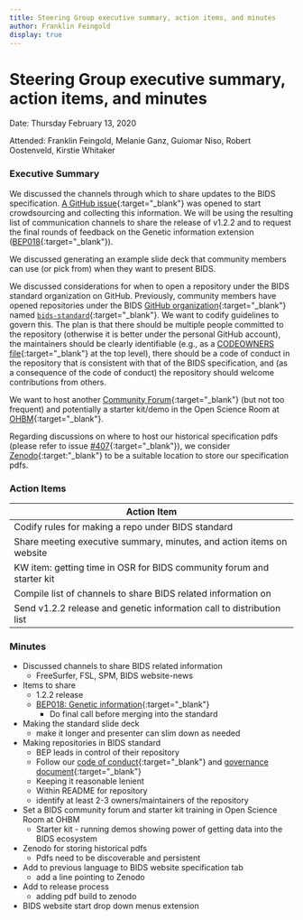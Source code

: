 ```yaml
---
title: Steering Group executive summary, action items, and minutes
author: Franklin Feingold
display: true
---
```


# Steering Group executive summary, action items, and minutes

Date: Thursday February 13, 2020

Attended: Franklin Feingold, Melanie Ganz, Guiomar Niso, Robert Oostenveld, Kirstie Whitaker

<!--more-->

### Executive Summary

We discussed the channels through which to share updates to the BIDS specification.
[A GitHub issue](https://github.com/bids-standard/bids-specification/issues/415){:target="_blank"} was opened to start crowdsourcing and collecting this information.
We will be using the resulting list of communication channels to share the release of v1.2.2 and to request the final rounds of feedback on the Genetic information extension ([BEP018](https://github.com/bids-standard/bids-specification/pull/395){:target="_blank"}).

We discussed generating an example slide deck that community members can  use (or pick from) when they want to present BIDS.

We discussed considerations for when to open a repository under the BIDS standard organization on GitHub.
Previously, community members have opened repositories under the BIDS [GitHub organization](https://help.github.com/en/github/setting-up-and-managing-organizations-and-teams/about-organizations){:target="_blank"} named [`bids-standard`](https://github.com/bids-standard){:target="_blank"}.
We want to codify guidelines to govern this.
The plan is that there should be multiple people committed to the repository (otherwise it is better under the personal GitHub account), the maintainers should be clearly identifiable (e.g., as a [CODEOWNERS file](https://help.github.com/en/github/creating-cloning-and-archiving-repositories/about-code-owners#about-code-owners){:target="_blank"} at the top level), there should be a code of conduct in the repository that is consistent with that of the BIDS specification, and (as a consequence of the code of conduct) the repository should welcome contributions from others.

We want to host another [Community Forum](https://bids.neuroimaging.io/2020/01/02/announcement-community-forum-events.html){:target="_blank"} (but not too frequent) and potentially a starter kit/demo in the Open Science Room at [OHBM](https://www.humanbrainmapping.org){:target="_blank"}.

Regarding discussions on where to host our historical specification pdfs (please refer to issue [#407](https://github.com/bids-standard/bids-specification/pull/407){:target="_blank"}), we consider [Zenodo](https://zenodo.org/){:target:"_blank"} to be a suitable location to store our specification pdfs.

### Action Items

| Action Item |
| -------- |
| Codify rules for making a repo under BIDS standard |
| Share meeting executive summary, minutes, and action items on website |
| KW item: getting time in OSR for BIDS community forum and starter kit |
| Compile list of channels to share BIDS related information on |
| Send v1.2.2 release and genetic information call to distribution list |

### Minutes

- Discussed channels to share BIDS related information
    -   FreeSurfer, FSL, SPM, BIDS website-news
- Items to share
    -   1.2.2 release
    -   [BEP018: Genetic information](https://github.com/bids-standard/bids-specification/pull/395){:target="_blank"}
        -   Do final call before merging into the standard
- Making the standard slide deck
    -   make it longer and presenter can slim down as needed
- Making repositories in BIDS standard
    -   BEP leads in control of their repository
    -   Follow our [code of conduct](https://github.com/bids-standard/bids-specification/blob/master/CODE_OF_CONDUCT.md){:target="_blank"} and [governance document](https://docs.google.com/document/d/1R-J2lL9V_wIkYhye4zH-feyl4P4J8NyO40rIYyY141o/){:target="_blank"}
    -   Keeping it reasonable lenient
    -   Within README for repository
    -  identify at least 2-3 owners/maintainers of the repository
- Set a BIDS community forum and starter kit training in Open Science Room at OHBM
    -   Starter kit - running demos showing power of getting data into the BIDS ecosystem
- Zenodo for storing historical pdfs
    -   Pdfs need to be discoverable and persistent
- Add to previous language to BIDS website specification tab
    -   add a line pointing to Zenodo
- Add to release process
    -   adding pdf build to zenodo
- BIDS website start drop down menus extension
